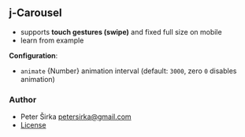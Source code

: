 ## j-Carousel

- supports __touch gestures (swipe)__ and fixed full size on mobile
- learn from example

__Configuration__:

- `animate` {Number} animation interval (default: `3000`, zero `0` disables animation)

### Author

- Peter Širka <petersirka@gmail.com>
- [License](https://www.totaljs.com/license/)
